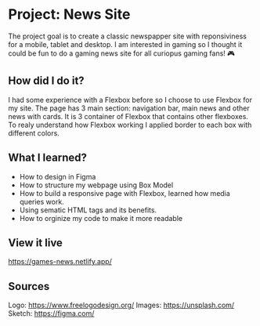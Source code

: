 # Project: News Site

The project goal is to create a classic newspapper site with reponsiviness for a mobile, tablet and desktop. I am interested in gaming so I thought it could be fun to do a gaming news site for all curiopus gaming fans! 🎮

## How did I do it? 

I had some experience with a Flexbox before so I choose to use Flexbox for my site. The page has 3 main section: navigation bar, main news and other news with cards. It is 3 container of Flexbox that contains other flexboxes. To realy understand how Flexbox working I applied border to each box with different colors. 

## What I learned? 

- How to design in Figma
- How to structure my webpage using Box Model 
- How to build a responsive page with Flexbox, learned how media queries work. 
- Using sematic HTML tags and its benefits. 
- How to orginize my code to make it more readable 

## View it live

https://games-news.netlify.app/ 

## Sources

Logo: https://www.freelogodesign.org/
Images: https://unsplash.com/
Sketch: https://figma.com/

